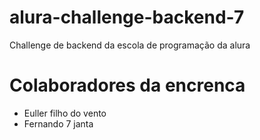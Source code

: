# alura-challenge-backend-7
Challenge de backend da escola de programação da alura


# Colaboradores da encrenca
- Euller filho do vento
- Fernando 7 janta